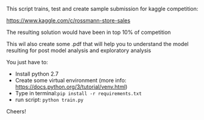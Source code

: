 This script trains, test and create sample submission for kaggle competition:

https://www.kaggle.com/c/rossmann-store-sales

The resulting solution would have been in top 10% of competition 

This wil also create some .pdf that will help you to understand the model resulting for 
post model analysis and exploratory analysis 

You just have to:
- Install python 2.7
- Create some virtual environment (more info: https://docs.python.org/3/tutorial/venv.html) 
- Type in terminal:```pip install -r requirements.txt ```
- run script: ```python train.py```


Cheers!
